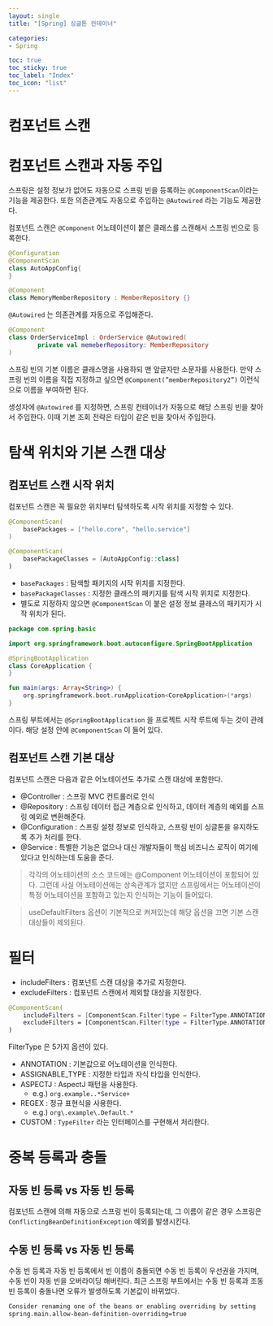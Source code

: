 ```yaml
---
layout: single
title: "[Spring] 싱글톤 컨테이너"

categories:
- Spring

toc: true
toc_sticky: true
toc_label: "Index"
toc_icon: "list"
---
```


# 컴포넌트 스캔

# 컴포넌트 스캔과 자동 주입

스프링은 설정 정보가 없어도 자동으로 스프링 빈을 등록하는 `@ComponentScan`이라는 기능을 제공한다. 또한 의존관계도 자동으로 주입하는 `@Autowired` 라는 기능도 제공한다.

컴포넌트 스캔은 `@Component` 어노테이션이 붙은 클래스를 스캔해서 스프링 빈으로 등록한다.

```kotlin
@Configuration
@ComponentScan
class AutoAppConfig{
}

@Component
class MemoryMemberRepository : MemberRepository {}
```

`@Autowired` 는 의존관계를 자동으로 주입해준다.

```kotlin
@Component
class OrderServiceImpl : OrderService @Autowired(
		private val memeberRepository: MemberRepository
)
```

스프링 빈의 기본 이름은 클래스명을 사용하되 맨 앞글자만 소문자를 사용한다. 만약 스프링 빈의 이름을 직접 지정하고 싶으면 `@Component(”memberRepository2”)` 이런식으로 이름을 부여하면 된다.

생성자에 `@Autowired` 를 지정하면, 스프링 컨테이너가 자동으로 해당 스프링 빈을 찾아서 주입한다. 이때 기본 조회 전략은 타입이 같은 빈을 찾아서 주입한다.

# 탐색 위치와 기본 스캔 대상

## 컴포넌트 스캔 시작 위치

컴포넌트 스캔은 꼭 필요한 위치부터 탐색하도록 시작 위치를 지정할 수 있다.

```kotlin
@ComponentScan(
	basePackages = ["hello.core", "hello.service"]
)

@ComponentScan(
	basePackageClasses = [AutoAppConfig::class]
)
```

- `basePackages` : 탐색할 패키지의 시작 위치를 지정한다.
- `basePackageClasses` : 지정한 클래스의 패키지를 탐색 시작 위치로 지정한다.
- 별도로 지정하지 않으면 `@ComponentScan` 이 붙은 설정 정보 클래스의 패키지가 시작 위치가 된다.

```kotlin
package com.spring.basic

import org.springframework.boot.autoconfigure.SpringBootApplication

@SpringBootApplication
class CoreApplication {
}

fun main(args: Array<String>) {
    org.springframework.boot.runApplication<CoreApplication>(*args)
}
```

스프링 부트에서는 `@SpringBootApplication` 을 프로젝트 시작 루트에 두는 것이 관례이다. 해당 설정 안에 `@ComponentScan` 이 들어 있다.

## 컴포넌트 스캔 기본 대상

컴포넌트 스캔은 다음과 같은 어노테이션도 추가로 스캔 대상에 포함한다.

- @Controller : 스프링 MVC 컨트롤러로 인식
- @Repository : 스프링 데이터 접근 계층으로 인식하고, 데이터 계층의 예외를 스프링 예외로 변환해준다.
- @Configuration : 스프링 설정 정보로 인식하고, 스프링 빈이 싱글톤을 유지하도록 추가 처리를 한다.
- @Service : 특별한 기능은 없으나 대신 개발자들이 핵심 비즈니스 로직이 여기에 있다고 인식하는데 도움을 준다.

> 각각의 어노테이션의 소스 코드에는 @Component 어노테이션이 포함되어 있다. 그런데 사실 어노테이션에는 상속관계가 없지만 스프링에서는 어노테이션이 특정 어노테이션을 포함하고 있는지 인식하는 기능이 들어있다.
>

> useDefaultFilters 옵션이 기본적으로 켜져있는데 해당 옵션을 끄면 기본 스캔 대상들이 제외된다.
>

# 필터

- includeFilters : 컴포넌트 스캔 대상을 추가로 지정한다.
- excludeFilters : 컴포넌트 스캔에서 제외할 대상을 지정한다.

```kotlin
@ComponentScan(
    includeFilters = [ComponentScan.Filter(type = FilterType.ANNOTATION, classes = [MyIncludeComponent::class])],
    excludeFilters = [ComponentScan.Filter(type = FilterType.ANNOTATION, classes = [MyExcludeComponent::class])]
)
```

FilterType 은 5가지 옵션이 있다.

- ANNOTATION : 기본값으로 어노테이션을 인식한다.
- ASSIGNABLE_TYPE : 지정한 타입과 자식 타입을 인식한다.
- ASPECTJ : AspectJ 패턴을 사용한다.
    - e.g.) `org.example..*Service+`
- REGEX : 정규 표현식을 사용한다.
    - e.g.) `org\.example\.Default.*`
- CUSTOM : `TypeFilter` 라는 인터페이스를 구현해서 처리한다.

# 중복 등록과 충돌

## 자동 빈 등록 vs 자동 빈 등록

컴포넌트 스캔에 의해 자동으로 스프링 빈이 등록되는데, 그 이름이 같은 경우 스프링은 `ConflictingBeanDefinitionException` 예외를 발생시킨다.

## 수동 빈 등록 vs 자동 빈 등록

수동 빈 등록과 자동 빈 등록에서 빈 이름이 충돌되면 수동 빈 등록이 우선권을 가지며, 수동 빈이 자동 빈을 오버라이딩 해버린다. 최근 스프링 부트에서는 수동 빈 등록과 조동 빈 등록이 충돌나면 오류가 발생하도록 기본값이 바뀌었다.

```bash
Consider renaming one of the beans or enabling overriding by setting
spring.main.allow-bean-definition-overriding=true
```